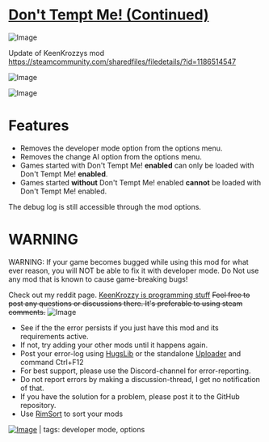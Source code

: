 # [Don't Tempt Me! (Continued)](https://steamcommunity.com/sharedfiles/filedetails/?id=2861815896)

![Image](https://i.imgur.com/buuPQel.png)

Update of KeenKrozzys mod
https://steamcommunity.com/sharedfiles/filedetails/?id=1186514547

![Image](https://i.imgur.com/pufA0kM.png)
	
![Image](https://i.imgur.com/Z4GOv8H.png)

# Features



-  Removes the developer mode option from the options menu.
-  Removes the change AI option from the options menu.
-  Games started with Don't Tempt Me! **enabled** can only be loaded with Don't Tempt Me! **enabled**.
-  Games started **without** Don't Tempt Me! enabled **cannot** be loaded with Don't Tempt Me! enabled.



The debug log is still accessible through the mod options.

# WARNING

WARNING: If your game becomes bugged while using this mod for what ever reason, you will NOT be able to fix it with developer mode. Do Not use any mod that is known to cause game-breaking bugs!

Check out my reddit page. [KeenKrozzy is programming stuff](https://www.reddit.com/r/KeenKrozzy/)
~~Feel free to post any questions or discussions there. It's preferable to using steam comments.~~
![Image](https://i.imgur.com/PwoNOj4.png)



-  See if the the error persists if you just have this mod and its requirements active.
-  If not, try adding your other mods until it happens again.
-  Post your error-log using [HugsLib](https://steamcommunity.com/workshop/filedetails/?id=818773962) or the standalone [Uploader](https://steamcommunity.com/sharedfiles/filedetails/?id=2873415404) and command Ctrl+F12
-  For best support, please use the Discord-channel for error-reporting.
-  Do not report errors by making a discussion-thread, I get no notification of that.
-  If you have the solution for a problem, please post it to the GitHub repository.
-  Use [RimSort](https://github.com/RimSort/RimSort/releases/latest) to sort your mods

 

[![Image](https://img.shields.io/github/v/release/emipa606/DontTemptMe?label=latest%20version&style=plastic&color=9f1111&labelColor=black)](https://steamcommunity.com/sharedfiles/filedetails/changelog/2861815896) | tags: developer mode,  options
